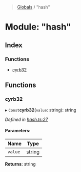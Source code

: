 > [Globals](../README.md) / "hash"

# Module: "hash"

## Index

### Functions

- [cyrb32](_hash_.md#cyrb32)

## Functions

### cyrb32

▸ `Const`**cyrb32**(`value`: string): string

_Defined in [hash.ts:27](https://github.com/kenoxa/beamwind/blob/main/packages/beamwind/src/hash.ts#L27)_

#### Parameters:

| Name    | Type   |
| ------- | ------ |
| `value` | string |

**Returns:** string
